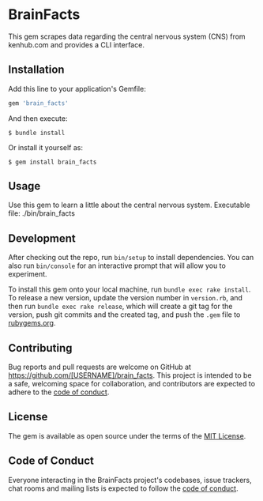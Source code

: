 # BrainFacts

This gem scrapes data regarding the central nervous system (CNS) from kenhub.com and provides a CLI interface.

## Installation

Add this line to your application's Gemfile:

```ruby
gem 'brain_facts'
```

And then execute:

    $ bundle install

Or install it yourself as:

    $ gem install brain_facts

## Usage

Use this gem to learn a little about the central nervous system.
Executable file: ./bin/brain_facts

## Development

After checking out the repo, run `bin/setup` to install dependencies. You can also run `bin/console` for an interactive prompt that will allow you to experiment.

To install this gem onto your local machine, run `bundle exec rake install`. To release a new version, update the version number in `version.rb`, and then run `bundle exec rake release`, which will create a git tag for the version, push git commits and the created tag, and push the `.gem` file to [rubygems.org](https://rubygems.org).

## Contributing

Bug reports and pull requests are welcome on GitHub at https://github.com/[USERNAME]/brain_facts. This project is intended to be a safe, welcoming space for collaboration, and contributors are expected to adhere to the [code of conduct](https://github.com/[USERNAME]/brain_facts/blob/master/CODE_OF_CONDUCT.md).

## License

The gem is available as open source under the terms of the [MIT License](https://opensource.org/licenses/MIT).

## Code of Conduct

Everyone interacting in the BrainFacts project's codebases, issue trackers, chat rooms and mailing lists is expected to follow the [code of conduct](https://github.com/[USERNAME]/brain_facts/blob/master/CODE_OF_CONDUCT.md).
